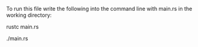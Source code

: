 To run this file write the following into the command line with main.rs in the working directory:

rustc main.rs

./main.rs
